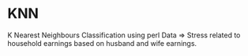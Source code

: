 # KNN
K Nearest Neighbours Classification using perl
Data => Stress related to household earnings based on husband and wife earnings.
